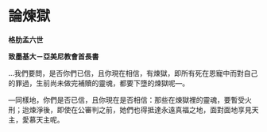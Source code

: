 # 論煉獄


**格肋孟六世**

**致墨基大－亞美尼教會首長書**





…我們要問，是否你們已信，且你現在相信，有煉獄，即所有死在恩寵中而對自己的罪過，生前尚未做完補贖的靈魂，都要下墮的煉獄呢—。

—同樣地，你們是否已信，且你現在是否相信：那些在煉獄裡的靈魂，要暫受火刑；迨煉淨後，即使在公審判之前，她們也得抵達永遠真福之地，面對面地享見天主，愛慕天主呢。

